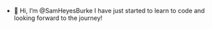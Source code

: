 - 👋 Hi, I’m @SamHeyesBurke
I have just started to learn to code and looking forward to the journey!

<!---
SamHeyesBurke/SamHeyesBurke is a ✨ special ✨ repository because its `README.md` (this file) appears on your GitHub profile.
You can click the Preview link to take a look at your changes.
--->
